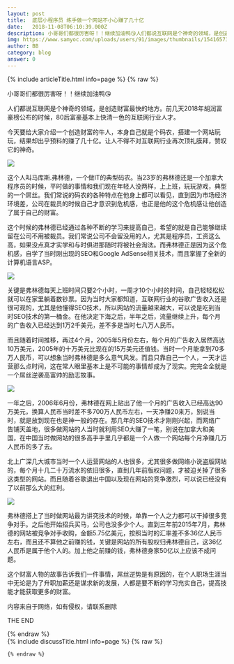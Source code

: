 ```yaml
---
layout: post
title:  底层小程序员 练手做一个网站不小心赚了几十亿
date:   2018-11-08T06:10:39.000Z
description: 小哥哥们都很厉害呀！！继续加油鸭😘人们都说互联网是个神奇的领域，是创造财富最快的地方。前几天2018年胡润富豪榜公布的时候，80后富豪基本上快清一色的互联网行...
img: https://www.samyoc.com/uploads/users/91/images/thumbnails/1541657321253.jpg
author: BB
category: blog
answer: 0
---
```

<div class="article-root">
  <div class="article">
    {% include articleTitle.html info=page %}
    {% raw %}
    <div class="article-content"><p>小哥哥们都很厉害呀！！继续加油鸭😘</p>

<p>人们都说互联网是个神奇的领域，是创造财富最快的地方。前几天2018年胡润富豪榜公布的时候，80后富豪基本上快清一色的互联网行业人才。</p>

<p>今天要给大家介绍一个创造财富的牛人，本身自己就是个码农，搭建一个网站玩玩，结果却出乎预料的赚了几十亿。让人不得不对互联网行业再次顶礼膜拜，赞叹它的神奇。</p>

<p><img class="thumb-img" src="https://www.samyoc.com/uploads/users/91/images/1541657290451.jpg" style="max-width:100%" /></p>

<p>这个人叫马库斯.弗林德，一个做IT的典型码农。当23岁的弗林德还是一个加拿大程序员的时候，平时做的事情和我们现在年轻人没两样，上上班，玩玩游戏，典型的一个屌丝。我们常说的码农的各种特点在他身上都可以看见，直到因为市场经济环境差，公司在裁员的时候自己才意识到危机感，也正是他的这个危机感让他创造了属于自己的财富。</p>

<p>这个时候的弗林德已经通过各种不断的学习来提高自己，希望的就是自己能够继续留在公司不用被裁员。我们常说公司不会留没用的人，尤其是程序员，工资这么高，如果没点真才实学和与时俱进那随时将被社会淘汰。而弗林德正是因为这个危机感，自学了当时刚出现的SEO和Google AdSense相关技术，而且掌握了全新的计算机语言ASP。</p>

<p><img class="thumb-img" src="https://www.samyoc.com/uploads/users/91/images/1541657321253.jpg" style="max-width:100%" /></p>

<p>关键是弗林德每天上班时间只要2个小时，一周才10个小时的时间，自己轻轻松松就可以在家里躺着数钞票。因为当时大家都知道，互联网行业的谷歌广告收入还是很可观的，尤其是他懂得SEO技术，所以网站的流量越来越大，可以说是吃到当时SEO技术的第一桶金。在他决定下海之后，半年之后，流量继续上升，每个月的广告收入已经达到1万2千美元，差不多是当时七八万人民币。</p>

<p>而且随着时间推移，再过4个月，2005年5月份左右，每个月的广告收入居然高达10万美元，2005年的十万美元比现在的15万美元还值钱。当时一个月能拿到70多万人民币，可以想象当时弗林德是多么意气风发。而且只靠自己一个人，一天才运营那么点时间，这在常人眼里基本上是不可能的事情却成为了现实。完完全全就是一个屌丝逆袭高富帅的励志故事。</p>

<p><img class="thumb-img" src="https://www.samyoc.com/uploads/users/91/images/1541657356282.jpg" style="max-width:100%" /></p>

<p>一年之后，2006年6月份，弗林德在网上贴出了他一个月的广告收入已经高达90万美元，换算人民币当时差不多700万人民币左右，一天净赚20来万，别说当时，就是放到现在也是神一般的存在。那几年的SEO技术才刚刚兴起，而网络广告铺天盖地，很多做网站的人当时就利用SEO大赚了一笔，别说在加拿大和美国，在中国当时做网站的很多高手手里几乎都是一个人做一个网站每个月净赚几万人民币的多了去。</p>

<p>北上广深几大城市当时一个人运营网站的人也很多，尤其很多做网络小说盗版网站的，每个月十几二十万流水的依旧很多，直到几年前版权问题，才被迫关掉了很多这类型的网站。而且随着谷歌退出中国以及现在网站的竞争激烈，可以说已经没有了以前那么大的红利。</p>

<p><img class="thumb-img" src="https://www.samyoc.com/uploads/users/91/images/1541657389102.jpg" style="max-width:100%" /></p>

<p>弗林德搭上了当时做网站最为讲究技术的时候，单靠一个人之力都可以干掉很多竞争对手。之后他开始招兵买马，公司也没多少个人。直到三年前2015年7月，弗林德的网站被竞争对手收购，金额5.75亿美元，按照当时的汇率差不多36亿人民币左右，而且还不算他之前赚的钱，关键是网站的所有股权归弗林德自己，这36亿人民币是属于他个人的。加上他之前赚的钱，弗林德身家50亿以上应该不成问题。</p>

<p>这个财富人物的故事告诉我们一件事情，屌丝逆势是有原因的，在个人职场生涯当中无论是为了升职加薪还是谋求新的发展，人都是要不断的学习充实自己，提高技能才能获取更多的财富。</p>

<p>内容来自于网络，如有侵权，请联系删除</p>

<p>THE END</p>
</div>
    {% endraw %}
  </div>

  <div class="discuss-wrapper">
    {% include discussTitle.html info=page %}
    {% raw %}
    
    {% endraw %}
  </div>
<div>
